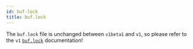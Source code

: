 ```yaml
---
id: buf-lock
title: buf.lock
---
```


The `buf.lock` file is unchanged between `v1beta1` and `v1`, so please refer to the `v1` [`buf.lock`](../v1/buf-lock.md)
documentation!
